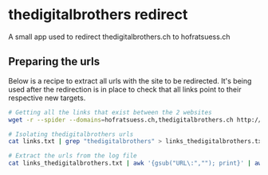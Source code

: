 # thedigitalbrothers redirect

A small app used to redirect thedigitalbrothers.ch to hofratsuess.ch

## Preparing the urls

Below is a recipe to extract all urls with the site to be redirected. It's being used after the redirection is in place to check that all links point to their respective new targets.

```bash
# Getting all the links that exist between the 2 websites
wget -r --spider --domains=hofratsuess.ch,thedigitalbrothers.ch http://hofratsuess.ch/ -nv -o links.txt -H

# Isolating thedigitalbrothers urls
cat links.txt | grep "thedigitalbrothers" > links_thedigitalbrothers.txt

# Extract the urls from the log file
cat links_thedigitalbrothers.txt | awk '{gsub("URL\:",""); print}' | awk '{print $3}' | grep -v '^$' | grep 'http://' > urls_thedigitalbrothers.txt
```
